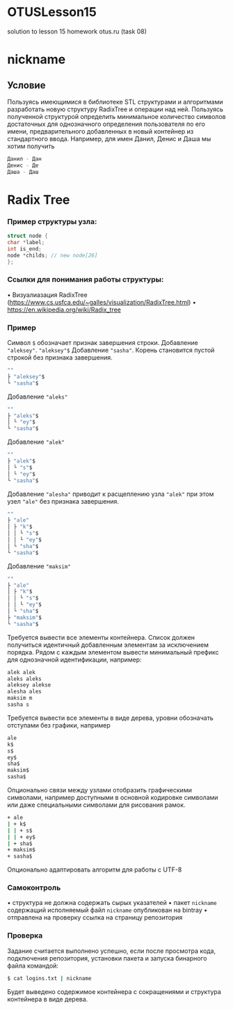 # OTUSLesson15
solution to lesson 15 homework otus.ru (task 08)

# nickname

## Условие

Пользуясь имеющимися в библиотеке STL структурами и алгоритмами разработать новую структуру RadixTree и операции над ней.
Пользуясь полученной структурой определить минимальное количество символов достаточных для однозначного определения пользователя по его имени, предварительного добавленных в новый контейнер из стандартного ввода.
Например, для имен Данил, Денис и Даша мы хотим получить

```sh
Данил - Дан
Денис - Де
Даша - Даш
```

# Radix Tree

### Пример структуры узла:

```c++
struct node {
char *label;
int is_end;
node *childs; // new node[26]
};
```

### Ссылки для понимания работы структуры:

• Визуалиазация RadixTree (https://www.cs.usfca.edu/~galles/visualization/RadixTree.html)
• https://en.wikipedia.org/wiki/Radix_tree

### Пример

Символ `$` обозначает признак завершения строки.
Добавление `"aleksey"`.
`"aleksey"$`
Добавление `"sasha"`. Корень становится пустой строкой без признака завершения.

```sh
""
├ "aleksey"$
└ "sasha"$
```
Добавление `"aleks"`
```sh
""
├ "aleks"$
│ └ "ey"$
└ "sasha"$
```
Добавление `"alek"`
```sh
""
├ "alek"$
│ └ "s"$
│ └ "ey"$
└ "sasha"$
```
Добавление `"alesha"` приводит к расщеплению узла `"alek"` при этом узел `"ale"` без признака завершения.
```sh
""
├ "ale"
│ ├ "k"$
│ │ └ "s"$
│ │ └ "ey"$
│ └ "sha"$
└ "sasha"$
```
Добавление `"maksim"`
```sh
""
├ "ale"
│ ├ "k"$
│ │ └ "s"$
│ │ └ "ey"$
│ └ "sha"$
├ "maksim"$
└ "sasha"$
```
Требуется вывести все элементы контейнера. Список должен получиться идентичный добавленным
элементам за исключением порядка. Рядом с каждым элементом вывести минимальный префикс для
однозначной идентификации, например:

```sh
alek alek
aleks aleks
aleksey alekse
alesha ales
maksim m
sasha s
```
Требуется вывести все элементы в виде дерева, уровни обозначать отступами без графики, например
```sh
ale
k$
s$
ey$
sha$
maksim$
sasha$
```
Опционально связи между узлами отобразить графическими символами, например доступными в основной
кодировке символами или даже специальными символами для рисования рамок.

```sh
+ ale
| + k$
| | + s$
| | + ey$
| + sha$
+ maksim$
+ sasha$
```
Опционально адаптировать алгоритм для работы с UTF-8

### Самоконтроль

• структура не должна содержать сырых указателей
• пакет `nickname` содержащий исполняемый файл `nickname` опубликован на bintray
• отправлена на проверку ссылка на страницу репозитория

### Проверка

Задание считается выполнено успешно, если после просмотра кода, подключения репозитория, установки
пакета и запуска бинарного файла командой:

```sh
$ cat logins.txt | nickname
```
Будет выведено содержимое контейнера с сокращениями и структура контейнера в виде дерева.

